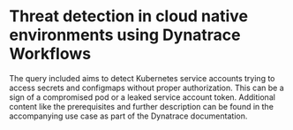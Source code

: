 # Threat detection in cloud native environments using Dynatrace Workflows

The query included aims to detect Kubernetes service accounts trying to access secrets and configmaps without proper authorization. This can be a sign of a compromised pod or a leaked service account token. Additional content like the prerequisites and further description can be found in the accompanying use case as part of the Dynatrace documentation.
